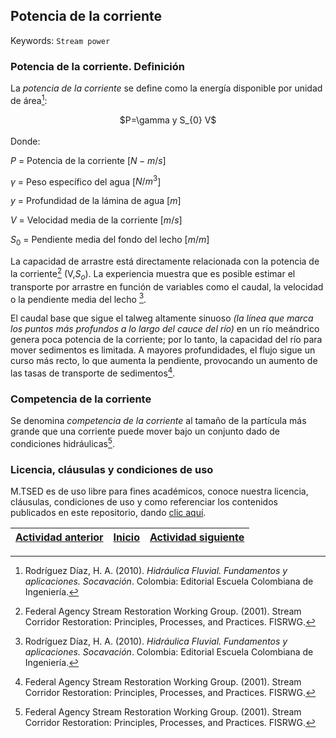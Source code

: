 ## Potencia de la corriente
Keywords: `Stream power`

### Potencia de la corriente. Definición
La _potencia de la corriente_ se define como la energía disponible por unidad de área[^1]:

<div align="center">
$P=\gamma  y  S_{0} V$
</div>
<br>
Donde:
<br>

$P$ = Potencia de la corriente [$N-m/s$]

$\gamma$ = Peso específico del agua [$N/m^{3}$]

$y$ = Profundidad de la lámina de agua [$m$]

$V$ = Velocidad media de la corriente [$m/s$]

$S_{0}$ = Pendiente media del fondo del lecho [$m/m$]

La capacidad de arrastre está directamente relacionada con la potencia de la corriente[^2] (V,$S_{o}$). La experiencia muestra que es posible estimar el transporte por arrastre en función de variables como el caudal, la velocidad o la pendiente media del lecho [^1].

El caudal base que sigue el talweg altamente sinuoso _(la línea que marca los puntos más profundos a lo largo del cauce del río)_ en un río meándrico genera poca potencia de la corriente; por lo tanto, la capacidad del río para mover sedimentos es limitada. A mayores profundidades, el flujo sigue un curso más recto, lo que aumenta la pendiente, provocando un aumento de las tasas de transporte de sedimentos[^2]. 

### Competencia de la corriente

Se denomina _competencia de la corriente_ al tamaño de la partícula más grande que una corriente puede mover bajo un conjunto dado de condiciones hidráulicas[^2].

### Licencia, cláusulas y condiciones de uso

M.TSED es de uso libre para fines académicos, conoce nuestra licencia, cláusulas, condiciones de uso y como referenciar los contenidos publicados en este repositorio, dando [clic aquí](https://github.com/mflatouche/M.TSED/wiki/License).


| [Actividad anterior]() | [Inicio](https://github.com/mflatouche/M.TSED/wiki) | [Actividad siguiente]()  |
|------------------------|----------------------------------------------------|----------------------------------------------------------------------------------------|

[^1]: Rodríguez Díaz, H. A. (2010). _Hidráulica Fluvial. Fundamentos y aplicaciones. Socavación_. Colombia: Editorial Escuela Colombiana de Ingeniería.
[^2]: Federal Agency Stream Restoration Working Group. (2001). Stream Corridor Restoration: Principles, Processes, and Practices. FISRWG.

